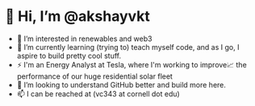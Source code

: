 # 👋 Hi, I’m @akshayvkt
- 👀 I’m interested in renewables and web3
- 🌱 I’m currently learning (trying to) teach myself code, and as I go, I aspire to build pretty cool stuff.
- ⚡ I'm an Energy Analyst at Tesla, where I'm working to improve📈 the performance of our huge residential solar fleet
- 💞️ I’m looking to understand GitHub better and build more here.
- 📫 I can be reached at (vc343 at cornell dot edu)

<!---
akshayvkt/akshayvkt is a ✨ special ✨ repository because its `README.md` (this file) appears on your GitHub profile.
You can click the Preview link to take a look at your changes.
--->
